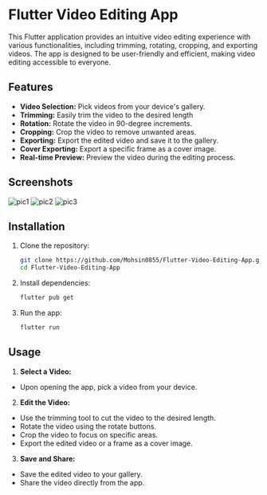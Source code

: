 # Flutter Video Editing App
This Flutter application provides an intuitive video editing experience with various functionalities, including trimming, rotating, cropping, and exporting videos. The app is designed to be user-friendly and efficient, making video editing accessible to everyone.

## Features
- **Video Selection:** Pick videos from your device's gallery.
- **Trimming:** Easily trim the video to the desired length
- **Rotation:** Rotate the video in 90-degree increments.
- **Cropping:** Crop the video to remove unwanted areas.
- **Exporting:**  Export the edited video and save it to the gallery.
- **Cover Exporting:** Export a specific frame as a cover image.
- **Real-time Preview:** Preview the video during the editing process.

## Screenshots
![pic1](https://github.com/Mohsin0855/Flutter-Video-Editing-App/assets/60180890/36e7ba13-b328-4184-882d-1632d63ccf4d)
![pic2](https://github.com/Mohsin0855/Flutter-Video-Editing-App/assets/60180890/aab188b7-aeaf-4d65-b986-a0fd40837bfc)
![pic3](https://github.com/Mohsin0855/Flutter-Video-Editing-App/assets/60180890/ac3ac8a9-ee6b-49c0-81c1-24943d490c8e)


## Installation
1. Clone the repository:
   ```bash
   git clone https://github.com/Mohsin0855/Flutter-Video-Editing-App.git
   cd Flutter-Video-Editing-App
2. Install dependencies:
   ```bash
   flutter pub get

3. Run the app:
   ```bash
   flutter run


## Usage
1. **Select a Video:**
- Upon opening the app, pick a video from your device.
2. **Edit the Video:**
- Use the trimming tool to cut the video to the desired length.
- Rotate the video using the rotate buttons.
- Crop the video to focus on specific areas.
- Export the edited video or a frame as a cover image.
3. **Save and Share:**
- Save the edited video to your gallery.
- Share the video directly from the app.

